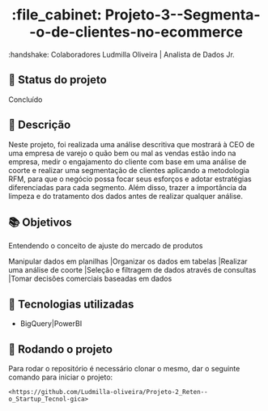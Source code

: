 
<h1 align="center">:file_cabinet: Projeto-3--Segmenta--o-de-clientes-no-ecommerce</h1>
 :handshake: Colaboradores
</b>  Ludmilla Oliveira | Analista de Dados Jr.

## :dart: Status do projeto
</b> Concluído

## :memo: Descrição

Neste projeto, foi realizada uma análise descritiva que mostrará à CEO de uma empresa de varejo o quão bem ou mal as vendas estão indo na empresa, 
medir o engajamento do cliente com base em uma análise de coorte e realizar uma segmentação de clientes aplicando a metodologia RFM, para que o 
negócio possa focar seus esforços e adotar estratégias diferenciadas para cada segmento. 
Além disso, trazer a importância da limpeza e do tratamento dos dados antes de realizar qualquer análise.


## :books: Objetivos 
</b> Entendendo o conceito de ajuste do mercado de produtos


Manipular dados em planilhas
|Organizar os dados em tabelas
|Realizar uma análise de coorte
|Seleção e filtragem de dados através de consultas
|Tomar decisões comerciais baseadas em dados

## :wrench: Tecnologias utilizadas
* BigQuery|PowerBI

## :rocket: Rodando o projeto
Para rodar o repositório é necessário clonar o mesmo, dar o seguinte comando para iniciar o projeto:
```
<https://github.com/Ludmilla-oliveira/Projeto-2_Reten--o_Startup_Tecnol-gica>

